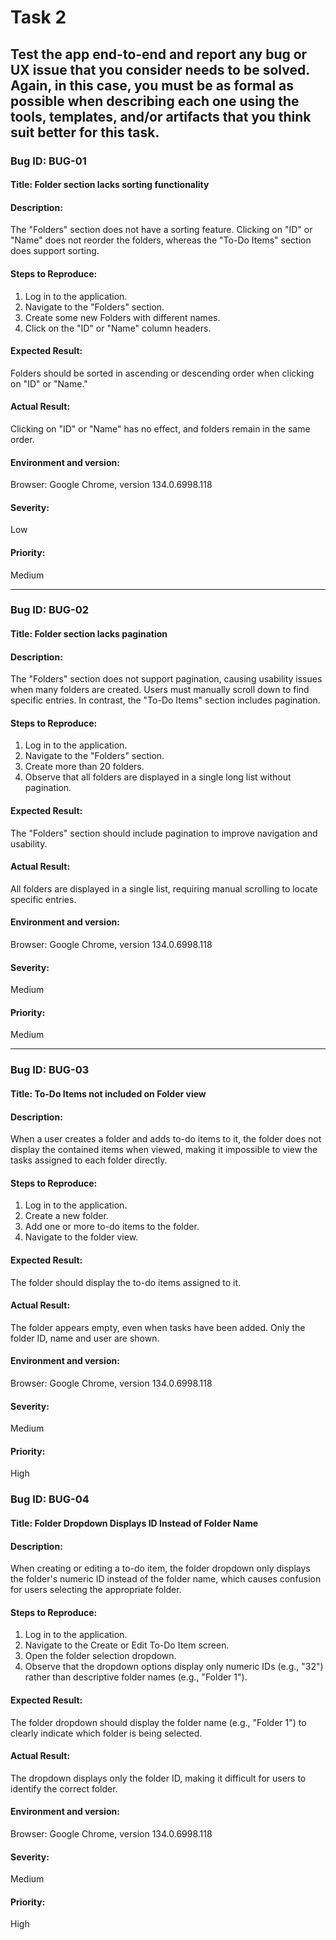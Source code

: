 # Task 2

## Test the app end-to-end and report any bug or UX issue that you consider needs to be solved. Again, in this case, you must be as formal as possible when describing each one using the tools, templates, and/or artifacts that you think suit better for this task.

### Bug ID: BUG-01
#### Title: Folder section lacks sorting functionality
#### Description:
The "Folders" section does not have a sorting feature. Clicking on "ID" or "Name" does not reorder the folders, whereas the "To-Do Items" section does support sorting.
#### Steps to Reproduce:
1. Log in to the application.
2. Navigate to the "Folders" section.
3. Create some new Folders with different names.
4. Click on the "ID" or "Name" column headers.
#### Expected Result:
Folders should be sorted in ascending or descending order when clicking on "ID" or "Name."
#### Actual Result:
Clicking on "ID" or "Name" has no effect, and folders remain in the same order.
#### Environment and version:
Browser: Google Chrome, version 134.0.6998.118
#### Severity:
Low
#### Priority:
Medium

---

### Bug ID: BUG-02
#### Title: Folder section lacks pagination
#### Description:
The "Folders" section does not support pagination, causing usability issues when many folders are created. Users must manually scroll down to find specific entries. In contrast, the "To-Do Items" section includes pagination.
#### Steps to Reproduce:
1. Log in to the application.
2. Navigate to the "Folders" section.
3. Create more than 20 folders.
4. Observe that all folders are displayed in a single long list without pagination.
#### Expected Result:
The "Folders" section should include pagination to improve navigation and usability.
#### Actual Result:
All folders are displayed in a single list, requiring manual scrolling to locate specific entries.
#### Environment and version:
Browser: Google Chrome, version 134.0.6998.118
#### Severity:
Medium
#### Priority:
Medium

---

### Bug ID: BUG-03
#### Title: To-Do Items not included on Folder view
#### Description: 
When a user creates a folder and adds to-do items to it, the folder does not display the contained items when viewed, making it impossible to view the tasks assigned to each folder directly.
#### Steps to Reproduce:
1. Log in to the application.
2. Create a new folder.
3. Add one or more to-do items to the folder.
4. Navigate to the folder view.
#### Expected Result:
The folder should display the to-do items assigned to it.
#### Actual Result:
The folder appears empty, even when tasks have been added. Only the folder ID, name and user are shown.
#### Environment and version:
Browser: Google Chrome, version 134.0.6998.118
#### Severity:
Medium
#### Priority:
High

### Bug ID: BUG-04
#### Title: Folder Dropdown Displays ID Instead of Folder Name
#### Description: 
When creating or editing a to-do item, the folder dropdown only displays the folder's numeric ID instead of the folder name, which causes confusion for users selecting the appropriate folder.
#### Steps to Reproduce:
1. Log in to the application.
2. Navigate to the Create or Edit To-Do Item screen.
3. Open the folder selection dropdown.
4. Observe that the dropdown options display only numeric IDs (e.g., "32") rather than descriptive folder names (e.g., "Folder 1").
#### Expected Result:
The folder dropdown should display the folder name (e.g., "Folder 1") to clearly indicate which folder is being selected.
#### Actual Result:
The dropdown displays only the folder ID, making it difficult for users to identify the correct folder.
#### Environment and version:
Browser: Google Chrome, version 134.0.6998.118
#### Severity:
Medium
#### Priority:
High